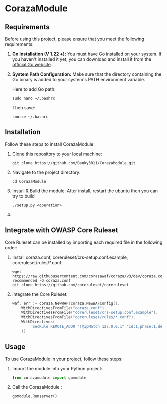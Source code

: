 # CorazaModule

## Requirements

Before using this project, please ensure that you meet the following requirements:

1. **Go Installation (V 1.22 +):**
    You must have Go installed on your system. If you haven't installed it yet, you can download and install it from the [official Go website](https://golang.org/).
    
2. **System Path Configuration:**
    Make sure that the directory containing the Go binary is added to your system's PATH environment variable.

    Here to add Go path:
    ```
    sudo nano ~/.bashrc
    ```
    Then save:
    ```
    source ~/.bashrc
    ```

## Installation
Follow these steps to install CorazaModule:

1. Clone this repository to your local machine:
    ```
    git clone https://github.com/Banky3011/CorazaModule.git
    ```

2. Navigate to the project directory:
    ```
    cd CorazaModule
    ```

3. Install & Build the module:
    After install, restart the ubuntu then you can try to build
    ```
    ./setup.py <operation>
    ```

4.  


## Integrate with OWASP Core Ruleset
Core Ruleset can be installed by importing each required file in the following order:

1. Install coraza.conf, coreruleset/crs-setup.conf.example, coreruleset/rules/*.conf:
    ```
    wget https://raw.githubusercontent.com/corazawaf/coraza/v3/dev/coraza.conf-recommended -O coraza.conf
    git clone https://github.com/coreruleset/coreruleset
    ```

2. integrate the Core Ruleset:
    ```go
    waf, err := coraza.NewWAF(coraza.NewWAFConfig().
		WithDirectivesFromFile("coraza.conf").
		WithDirectivesFromFile("coreruleset/crs-setup.conf.example").
		WithDirectivesFromFile("coreruleset/rules/*.conf").
		WithDirectives(
			`SecRule REMOTE_ADDR "!@ipMatch 127.0.0.1" "id:1,phase:1,deny,status:403"`,
		))
    ```


## Usage
To use CorazaModule in your project, follow these steps:

1. Import the module into your Python project:
    ```python
    from corazamodule import gomodule
    ```

2. Call the CorazaModule :
    ```python
    gomodule.Runserver()
    ```

